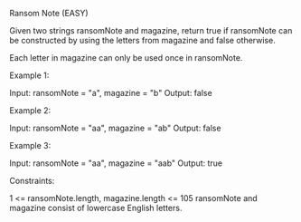Ransom Note (EASY)

Given two strings ransomNote and magazine, return true if ransomNote can be constructed by using the letters from magazine and false otherwise.

Each letter in magazine can only be used once in ransomNote.


Example 1:

Input: ransomNote = "a", magazine = "b"
Output: false

Example 2:

Input: ransomNote = "aa", magazine = "ab"
Output: false

Example 3:

Input: ransomNote = "aa", magazine = "aab"
Output: true
 

Constraints:

1 <= ransomNote.length, magazine.length <= 105
ransomNote and magazine consist of lowercase English letters.